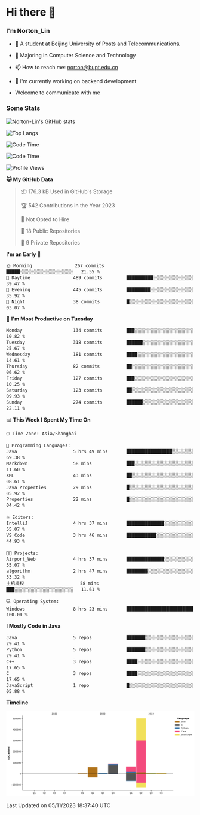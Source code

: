 
# Hi there 👋

### I'm Norton_Lin
- 🏫 A student at Beijing University of Posts and Telecommunications.
- 🌱 Majoring in Computer Science and Technology
- 📫 How to reach me: norton@bupt.edu.cn
- 🌱 I'm currently working on backend development

- Welcome to communicate with me

### Some Stats
![Norton-Lin's GitHub stats](https://github-readme-stats.vercel.app/api?username=Norton-Lin&count_private=true&show_icons=true&theme=radical)

![Top Langs](https://github-readme-stats.vercel.app/api/top-langs/?username=Norton-Lin&langs_count=10&layout=compact)

![Code Time](https://github-readme-stats.vercel.app/api/wakatime?username=Norton_Lin)

<!--START_SECTION:waka-->
![Code Time](http://img.shields.io/badge/Code%20Time-403%20hrs%2040%20mins-blue)

![Profile Views](http://img.shields.io/badge/Profile%20Views-0-blue)

**🐱 My GitHub Data** 

> 📦 176.3 kB Used in GitHub's Storage 
 > 
> 🏆 542 Contributions in the Year 2023
 > 
> 🚫 Not Opted to Hire
 > 
> 📜 18 Public Repositories 
 > 
> 🔑 9 Private Repositories 
 > 
**I'm an Early 🐤** 

```text
🌞 Morning                267 commits         █████░░░░░░░░░░░░░░░░░░░░   21.55 % 
🌆 Daytime                489 commits         ██████████░░░░░░░░░░░░░░░   39.47 % 
🌃 Evening                445 commits         █████████░░░░░░░░░░░░░░░░   35.92 % 
🌙 Night                  38 commits          █░░░░░░░░░░░░░░░░░░░░░░░░   03.07 % 
```
📅 **I'm Most Productive on Tuesday** 

```text
Monday                   134 commits         ███░░░░░░░░░░░░░░░░░░░░░░   10.82 % 
Tuesday                  318 commits         ██████░░░░░░░░░░░░░░░░░░░   25.67 % 
Wednesday                181 commits         ████░░░░░░░░░░░░░░░░░░░░░   14.61 % 
Thursday                 82 commits          ██░░░░░░░░░░░░░░░░░░░░░░░   06.62 % 
Friday                   127 commits         ███░░░░░░░░░░░░░░░░░░░░░░   10.25 % 
Saturday                 123 commits         ██░░░░░░░░░░░░░░░░░░░░░░░   09.93 % 
Sunday                   274 commits         ██████░░░░░░░░░░░░░░░░░░░   22.11 % 
```


📊 **This Week I Spent My Time On** 

```text
🕑︎ Time Zone: Asia/Shanghai

💬 Programming Languages: 
Java                     5 hrs 49 mins       █████████████████░░░░░░░░   69.38 % 
Markdown                 58 mins             ███░░░░░░░░░░░░░░░░░░░░░░   11.60 % 
XML                      43 mins             ██░░░░░░░░░░░░░░░░░░░░░░░   08.61 % 
Java Properties          29 mins             █░░░░░░░░░░░░░░░░░░░░░░░░   05.92 % 
Properties               22 mins             █░░░░░░░░░░░░░░░░░░░░░░░░   04.42 % 

🔥 Editors: 
IntelliJ                 4 hrs 37 mins       ██████████████░░░░░░░░░░░   55.07 % 
VS Code                  3 hrs 46 mins       ███████████░░░░░░░░░░░░░░   44.93 % 

🐱‍💻 Projects: 
Airport_Web              4 hrs 37 mins       ██████████████░░░░░░░░░░░   55.07 % 
algorithm                2 hrs 47 mins       ████████░░░░░░░░░░░░░░░░░   33.32 % 
主机提权                     58 mins             ███░░░░░░░░░░░░░░░░░░░░░░   11.61 % 

💻 Operating System: 
Windows                  8 hrs 23 mins       █████████████████████████   100.00 % 
```

**I Mostly Code in Java** 

```text
Java                     5 repos             ███████░░░░░░░░░░░░░░░░░░   29.41 % 
Python                   5 repos             ███████░░░░░░░░░░░░░░░░░░   29.41 % 
C++                      3 repos             ████░░░░░░░░░░░░░░░░░░░░░   17.65 % 
C                        3 repos             ████░░░░░░░░░░░░░░░░░░░░░   17.65 % 
JavaScript               1 repo              █░░░░░░░░░░░░░░░░░░░░░░░░   05.88 % 
```



**Timeline**

![Lines of Code chart](https://raw.githubusercontent.com/Norton-Lin/Norton-Lin/main/assets/bar_graph.png)


 Last Updated on 05/11/2023 18:37:40 UTC
<!--END_SECTION:waka-->

